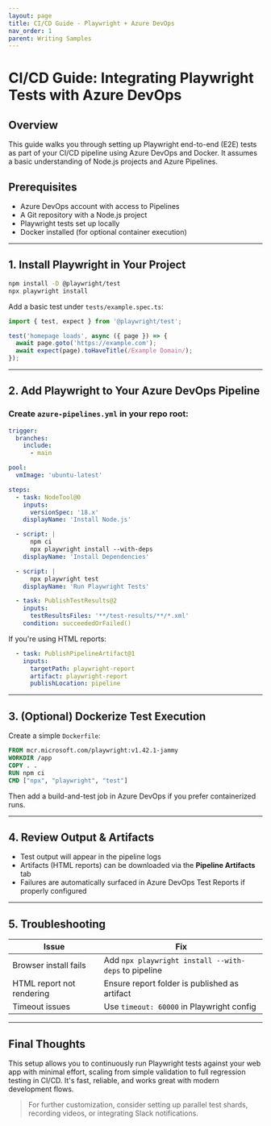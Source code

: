 ```yaml
---
layout: page
title: CI/CD Guide - Playwright + Azure DevOps
nav_order: 1
parent: Writing Samples
---
```


# CI/CD Guide: Integrating Playwright Tests with Azure DevOps

## Overview

This guide walks you through setting up Playwright end-to-end (E2E) tests as part of your CI/CD pipeline using Azure DevOps and Docker. It assumes a basic understanding of Node.js projects and Azure Pipelines.

## Prerequisites

* Azure DevOps account with access to Pipelines
* A Git repository with a Node.js project
* Playwright tests set up locally
* Docker installed (for optional container execution)

---

## 1. Install Playwright in Your Project

```bash
npm install -D @playwright/test
npx playwright install
```

Add a basic test under `tests/example.spec.ts`:

```ts
import { test, expect } from '@playwright/test';

test('homepage loads', async ({ page }) => {
  await page.goto('https://example.com');
  await expect(page).toHaveTitle(/Example Domain/);
});
```

---

## 2. Add Playwright to Your Azure DevOps Pipeline

### Create `azure-pipelines.yml` in your repo root:

```yaml
trigger:
  branches:
    include:
      - main

pool:
  vmImage: 'ubuntu-latest'

steps:
  - task: NodeTool@0
    inputs:
      versionSpec: '18.x'
    displayName: 'Install Node.js'

  - script: |
      npm ci
      npx playwright install --with-deps
    displayName: 'Install Dependencies'

  - script: |
      npx playwright test
    displayName: 'Run Playwright Tests'

  - task: PublishTestResults@2
    inputs:
      testResultsFiles: '**/test-results/**/*.xml'
    condition: succeededOrFailed()
```

If you're using HTML reports:

```yaml
  - task: PublishPipelineArtifact@1
    inputs:
      targetPath: playwright-report
      artifact: playwright-report
      publishLocation: pipeline
```

---

## 3. (Optional) Dockerize Test Execution

Create a simple `Dockerfile`:

```dockerfile
FROM mcr.microsoft.com/playwright:v1.42.1-jammy
WORKDIR /app
COPY . .
RUN npm ci
CMD ["npx", "playwright", "test"]
```

Then add a build-and-test job in Azure DevOps if you prefer containerized runs.

---

## 4. Review Output & Artifacts

* Test output will appear in the pipeline logs
* Artifacts (HTML reports) can be downloaded via the **Pipeline Artifacts** tab
* Failures are automatically surfaced in Azure DevOps Test Reports if properly configured

---

## 5. Troubleshooting

| Issue                     | Fix                                                  |
| ------------------------- | ---------------------------------------------------- |
| Browser install fails     | Add `npx playwright install --with-deps` to pipeline |
| HTML report not rendering | Ensure report folder is published as artifact        |
| Timeout issues            | Use `timeout: 60000` in Playwright config            |

---

## Final Thoughts

This setup allows you to continuously run Playwright tests against your web app with minimal effort, scaling from simple validation to full regression testing in CI/CD. It's fast, reliable, and works great with modern development flows.

> For further customization, consider setting up parallel test shards, recording videos, or integrating Slack notifications.
